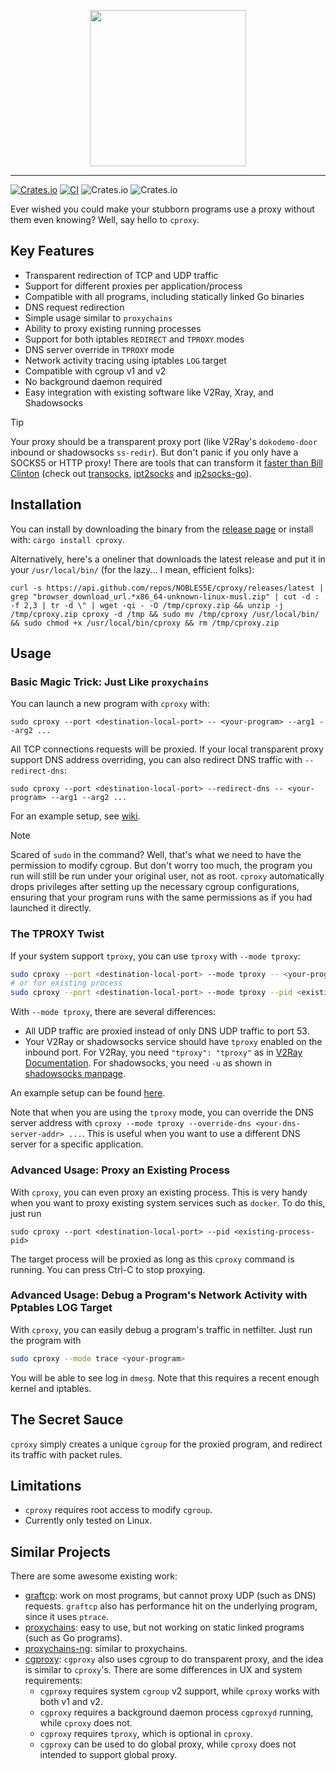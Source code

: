 <p align="center">
<img width="250px" src="https://user-images.githubusercontent.com/18649508/139117888-4f631b07-0b40-4d24-b478-fb805ceef689.png" />
</p>
<hr/>

[![Crates.io](https://img.shields.io/crates/v/cproxy)](https://crates.io/crates/cproxy) [![CI](https://github.com/NOBLES5E/cproxy/actions/workflows/build.yml/badge.svg)](https://github.com/NOBLES5E/cproxy/actions/workflows/build.yml) ![Crates.io](https://img.shields.io/crates/d/cproxy) ![Crates.io](https://img.shields.io/crates/l/cproxy)

Ever wished you could make your stubborn programs use a proxy without them even knowing? Well, say hello to `cproxy`.

## Key Features

- Transparent redirection of TCP and UDP traffic
- Support for different proxies per application/process
- Compatible with all programs, including statically linked Go binaries
- DNS request redirection
- Simple usage similar to `proxychains`
- Ability to proxy existing running processes
- Support for both iptables `REDIRECT` and `TPROXY` modes
- DNS server override in `TPROXY` mode
- Network activity tracing using iptables `LOG` target
- Compatible with cgroup v1 and v2
- No background daemon required
- Easy integration with existing software like V2Ray, Xray, and Shadowsocks

> [!TIP]
> Your proxy should be a transparent proxy port (like V2Ray's `dokodemo-door` inbound or shadowsocks `ss-redir`). But don't panic if you only have a SOCKS5 or HTTP proxy! There are tools that can transform it [faster than Bill Clinton](https://youtu.be/Dv0PxINy2ds?t=570) (check out [transocks](https://github.com/cybozu-go/transocks), [ipt2socks](https://github.com/zfl9/ipt2socks) and [ip2socks-go](https://github.com/lcdbin/ip2socks-go)).

## Installation

You can install by downloading the binary from the [release page](https://github.com/NOBLES5E/cproxy/releases) or install with: `cargo install cproxy`.

Alternatively, here's a oneliner that downloads the latest release and put it in your `/usr/local/bin/` (for the lazy... I mean, efficient folks):

```
curl -s https://api.github.com/repos/NOBLES5E/cproxy/releases/latest | grep "browser_download_url.*x86_64-unknown-linux-musl.zip" | cut -d : -f 2,3 | tr -d \" | wget -qi - -O /tmp/cproxy.zip && unzip -j /tmp/cproxy.zip cproxy -d /tmp && sudo mv /tmp/cproxy /usr/local/bin/ && sudo chmod +x /usr/local/bin/cproxy && rm /tmp/cproxy.zip
```

## Usage

### Basic Magic Trick: Just Like `proxychains`

You can launch a new program with `cproxy` with:

```
sudo cproxy --port <destination-local-port> -- <your-program> --arg1 --arg2 ...
```

All TCP connections requests will be proxied. If your local transparent proxy support DNS address overriding, you can
also redirect DNS traffic with `--redirect-dns`:

```
sudo cproxy --port <destination-local-port> --redirect-dns -- <your-program> --arg1 --arg2 ...
```

For an example setup, see [wiki](https://github.com/NOBLES5E/cproxy/wiki/Example-setup-with-V2Ray).

> [!NOTE]
> Scared of `sudo` in the command? Well, that's what we need to have the permission to modify cgroup. But don't worry too much, the program you run will still be run under your original user, not as root. `cproxy` automatically drops privileges after setting up the necessary cgroup configurations, ensuring that your program runs with the same permissions as if you had launched it directly.

### The TPROXY Twist

If your system support `tproxy`, you can use `tproxy` with `--mode tproxy`:

```bash
sudo cproxy --port <destination-local-port> --mode tproxy -- <your-program> --arg1 --arg2 ...
# or for existing process
sudo cproxy --port <destination-local-port> --mode tproxy --pid <existing-process-pid>
```

With `--mode tproxy`, there are several differences:

* All UDP traffic are proxied instead of only DNS UDP traffic to port 53.
* Your V2Ray or shadowsocks service should have `tproxy` enabled on the inbound port. For V2Ray, you
  need `"tproxy": "tproxy"` as
  in [V2Ray Documentation](https://www.v2ray.com/en/configuration/transport.html#sockoptobject). For shadowsocks, you
  need `-u` as shown in [shadowsocks manpage](http://manpages.org/ss-redir).

An example setup can be found [here](https://github.com/NOBLES5E/cproxy/wiki/Example-setup-with-V2Ray).

Note that when you are using the `tproxy` mode, you can override the DNS server address
with `cproxy --mode tproxy --override-dns <your-dns-server-addr> ...`. This is useful when you want to use a different
DNS server for a specific application.

### Advanced Usage: Proxy an Existing Process

With `cproxy`, you can even proxy an existing process. This is very handy when you want to proxy existing system
services such as `docker`. To do this, just run

```
sudo cproxy --port <destination-local-port> --pid <existing-process-pid>
```

The target process will be proxied as long as this `cproxy` command is running. You can press Ctrl-C to stop proxying.

### Advanced Usage: Debug a Program's Network Activity with Pptables LOG Target

With `cproxy`, you can easily debug a program's traffic in netfilter. Just run the program with

```bash
sudo cproxy --mode trace <your-program>
```

You will be able to see log in `dmesg`. Note that this requires a recent enough kernel and iptables.

## The Secret Sauce

`cproxy` simply creates a unique `cgroup` for the proxied program, and redirect its traffic with packet rules.

## Limitations

* `cproxy` requires root access to modify `cgroup`.
* Currently only tested on Linux.

## Similar Projects

There are some awesome existing work:

* [graftcp](https://github.com/hmgle/graftcp): work on most programs, but cannot proxy UDP (such as DNS)
  requests. `graftcp` also has performance hit on the underlying program, since it uses `ptrace`.
* [proxychains](https://github.com/haad/proxychains): easy to use, but not working on static linked programs (such as Go
  programs).
* [proxychains-ng](https://github.com/rofl0r/proxychains-ng): similar to proxychains.
* [cgproxy](https://github.com/springzfx/cgproxy): `cgproxy` also uses cgroup to do transparent proxy, and the idea is
  similar to `cproxy`'s. There are some differences in UX and system requirements:
    * `cgproxy` requires system `cgroup` v2 support, while `cproxy` works with both v1 and v2.
    * `cgproxy` requires a background daemon process `cgproxyd` running, while `cproxy` does not.
    * `cgproxy` requires `tproxy`, which is optional in `cproxy`.
    * `cgproxy` can be used to do global proxy, while `cproxy` does not intended to support global proxy.
